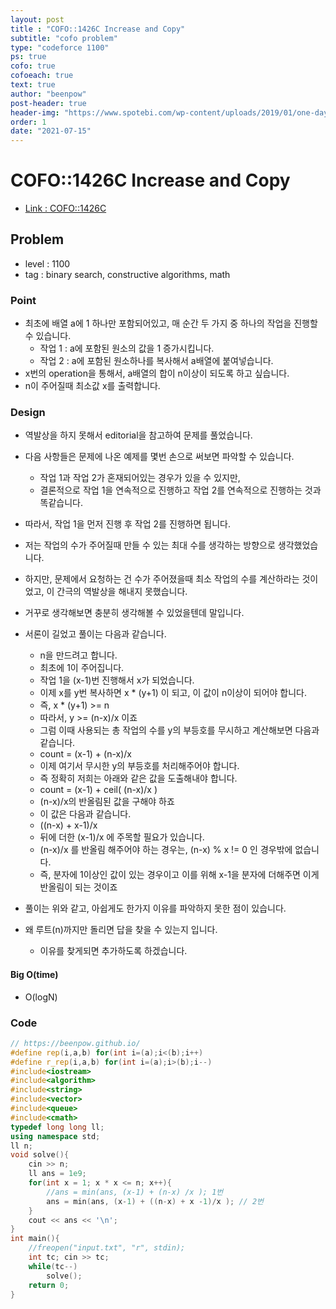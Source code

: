 ```yaml
---
layout: post
title : "COFO::1426C Increase and Copy"
subtitle: "cofo problem"
type: "codeforce 1100"
ps: true
cofo: true
cofoeach: true
text: true
author: "beenpow"
post-header: true
header-img: "https://www.spotebi.com/wp-content/uploads/2019/01/one-day-day-one-workout-motivation-spotebi.jpg"
order: 1
date: "2021-07-15"
---
```

# COFO::1426C Increase and Copy
- [Link : COFO::1426C](https://codeforces.com/problemset/problem/1426/C)

## Problem 

- level : 1100
- tag : binary search, constructive algorithms, math

### Point
- 최초에 배열 a에 1 하나만 포함되어있고, 매 순간 두 가지 중 하나의 작업을 진행할 수 있습니다.
  - 작업 1 : a에 포함된 원소의 값을 1 증가시킵니다.
  - 작업 2 : a에 포함된 원소하나를 복사해서 a배열에 붙여넣습니다.
- x번의 operation을 통해서, a배열의 합이 n이상이 되도록 하고 싶습니다.
- n이 주어질때 최소값 x를 출력합니다.

### Design
- 역발상을 하지 못해서 editorial을 참고하여 문제를 풀었습니다.
- 다음 사항들은 문제에 나온 예제를 몇번 손으로 써보면 파악할 수 있습니다.
  - 작업 1과 작업 2가 혼재되어있는 경우가 있을 수 있지만,
  - 결론적으로 작업 1을 연속적으로 진행하고 작업 2를 연속적으로 진행하는 것과 똑같습니다.
- 따라서, 작업 1을 먼저 진행 후 작업 2를 진행하면 됩니다.
- 저는 작업의 수가 주어질때 만들 수 있는 최대 수를 생각하는 방향으로 생각했었습니다.
- 하지만, 문제에서 요청하는 건 수가 주어졌을때 최소 작업의 수를 계산하라는 것이었고, 이 간극의 역발상을 해내지 못했습니다.
- 거꾸로 생각해보면 충분히 생각해볼 수 있었을텐데 말입니다.
- 서론이 길었고 풀이는 다음과 같습니다.
  - n을 만드려고 합니다.
  - 최초에 1이 주어집니다.
  - 작업 1을 (x-1)번 진행해서 x가 되었습니다.
  - 이제 x를 y번 복사하면 x * (y+1) 이 되고, 이 값이 n이상이 되어야 합니다.
  - 즉, x * (y+1) >= n
  - 따라서, y >= (n-x)/x 이죠
  - 그럼 이때 사용되는 총 작업의 수를 y의 부등호를 무시하고 계산해보면 다음과 같습니다.
  - count = (x-1) + (n-x)/x 
  - 이제 여기서 무시한 y의 부등호를 처리해주어야 합니다.
  - 즉 정확히 저희는 아래와 같은 값을 도출해내야 합니다.
  - count = (x-1) + ceil( (n-x)/x )
  - (n-x)/x의 반올림된 값을 구해야 하죠
  - 이 값은 다음과 같습니다.
  - ((n-x) + x-1)/x
  - 뒤에 더한 (x-1)/x 에 주목할 필요가 있습니다.
  - (n-x)/x 를 반올림 해주어야 하는 경우는, (n-x) % x != 0 인 경우밖에 없습니다.
  - 즉, 분자에 1이상인 값이 있는 경우이고 이를 위해 x-1을 분자에 더해주면 이게 반올림이 되는 것이죠

- 풀이는 위와 같고, 아쉽게도 한가지 이유를 파악하지 못한 점이 있습니다.
- 왜 루트(n)까지만 돌리면 답을 찾을 수 있는지 입니다.
  - 이유를 찾게되면 추가하도록 하겠습니다.


#### Big O(time)
- O(logN)

### Code

```cpp
// https://beenpow.github.io/
#define rep(i,a,b) for(int i=(a);i<(b);i++)
#define r_rep(i,a,b) for(int i=(a);i>(b);i--)
#include<iostream>
#include<algorithm>
#include<string>
#include<vector>
#include<queue>
#include<cmath>
typedef long long ll;
using namespace std;
ll n;
void solve(){
    cin >> n;
    ll ans = 1e9;
    for(int x = 1; x * x <= n; x++){
        //ans = min(ans, (x-1) + (n-x) /x ); 1번
        ans = min(ans, (x-1) + ((n-x) + x -1)/x ); // 2번
    }
    cout << ans << '\n';
}
int main(){
    //freopen("input.txt", "r", stdin);
    int tc; cin >> tc;
    while(tc--)
        solve();
    return 0;
}
```
